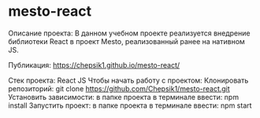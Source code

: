 # mesto-react
Описание проекта:
В данном учебном проекте реализуется внедрение библиотеки React в проект Mesto, реализованный ранее на нативном JS.

Публикация:
https://chepsik1.github.io/mesto-react/

Стек проекта:
React
JS
Чтобы начать работу с проектом:
Клонировать репозиторий:
git clone https://github.com/Chepsik1/mesto-react.git
Установить зависимости: в папке проекта в терминале ввести:
npm install
Запустить проект: в папке проекта в терминале ввести:
npm start